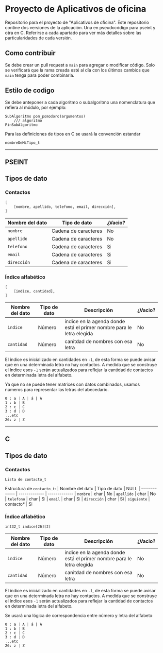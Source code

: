 # Proyecto de Aplicativos de oficina
Repositorio para el proyecto de "Aplicativos de oficina". Este repositorio contine dos versiones de la aplicación. Una en pseudocódigo para pseint y otra en C. Referirse a cada apartado para ver más detalles sobre las particularidades de cada versión.

## Como contribuir
Se debe crear un pull request a `main` para agregar o modificar código. Solo se verificará que la rama creada esté al día con los últimos cambios que `main` tenga para poder combinarla.

## Estilo de codigo
Se debe anteponer a cada algoritmo o subalgoritmo una nomenclatura que refiera al módulo, por ejemplo:
```
SubAlgoritmo pom_pomodoro(argumentos)
    /// algoritmo
FinSubAlgoritmo
```

Para las definiciones de tipos en C se usará la convención estandar
```
nombreDeMiTipo_t
```

---

## **PSEINT**
## Tipos de dato

### Contactos
```
[
    [nombre, apellido, telefono, email, dirección],
]
```
| Nombre del dato  | Tipo de dato           | ¿Vacio?
| -------------    | -------------          | -------------
| `nombre`         | Cadena de caracteres   | No
| `apellido`       | Cadena de caracteres   | No
| `telefono`       | Cadena de caracteres   | Si
| `email`          | Cadena de caracteres   | Si
| `dirección`      | Cadena de caracteres   | Si

### Índice alfabético 
```
[
    [indice, cantidad],
]
```
| Nombre del dato  | Tipo de dato   | Descripción                                                           | ¿Vacio?   
| -------------    | -------------  | -------------                                                         | -------------
| `indice`         | Número         | indice en la agenda donde está el primer nombre para le letra elegida | No
| `cantidad`       | Número         | canitdad de nombres con esa letra                                     | No

El índice es inicializado en cantidades en `-1`, de esta forma se puede avisar que en una determinada letra no hay contactos. A medida que se construye el índice esos `-1` serán actualizados para reflejar la cantidad de contactos en determinada letra del alfabeto.

Ya que no se puede tener matrices con datos combinados, usamos números para representar las letras del abecedario.
```
0 : a | A | á | Á
1 : b | B
2 : c | C
3 : d | D
...etc
26: z | Z
```

---

## **C**
## Tipos de dato

### Contactos
```
Lista de contacto_t
```
Estructura de `contacto_t`:
| Nombre del dato  | Tipo de dato           | NULL
| -------------    | -------------          | -------------
| `nombre`         | char                   | No
| `apellido`       | char                   | No
| `telefono`       | char                   | Si
| `email`          | char                   | Si
| `dirección`      | char                   | Si
| `siguiente`      | contacto*              | Si

### Índice alfabético 
```
int32_t indice[26][2]
```
| Nombre del dato  | Tipo de dato   | Descripción                                                           | ¿Vacio?   
| -------------    | -------------  | -------------                                                         | -------------
| `indice`         | Número         | indice en la agenda donde está el primer nombre para le letra elegida | No
| `cantidad`       | Número         | canitdad de nombres con esa letra                                     | No

El índice es inicializado en cantidades en `-1`, de esta forma se puede avisar que en una determinada letra no hay contactos. A medida que se construye el índice esos `-1` serán actualizados para reflejar la cantidad de contactos en determinada letra del alfabeto.

Se usará una lógica de correspondencia entre número y letra del alfabeto
```
0 : a | A | á | Á
1 : b | B
2 : c | C
3 : d | D
...etc
26: z | Z
```